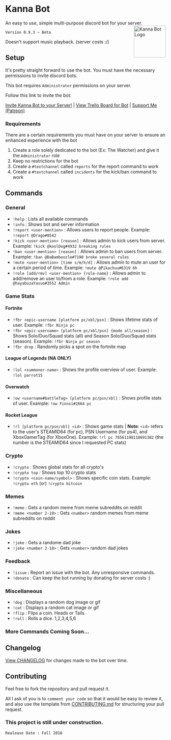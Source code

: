 # Kanna Bot

An easy to use, simple multi-purpose discord bot for your server.
<img src="https://i.imgur.com/ZOAzsBK.png" alt="Kanna Bot Logo" height = "100px" width = "100px" align="right">

`Version 0.9.3 ~ Beta`

Doesn't support music playback. (server costs :/)

## Setup

It's pretty straight forward to use the bot.
You must have the necessary permissions to invite discord bots.

This bot requires `Administrator` permissions on your server.

Follow this link to invite the bot:

[Invite Kanna Bot to your Server!](https://discordapp.com/api/oauth2/authorize?client_id=450118801816551424&permissions=8&scope=bot) | [View Trello Board for Bot](https://trello.com/b/m81jUf4o/kanna-bot) | [Support Me (Patreon)](https://www.patreon.com/KannaDev)

### Requirements

There are a certain requirements you must have on your server to ensure an enhanced experience with the bot

1.  Create a role solely dedicated to the bot (Ex: The Watcher) and give it the `Administrator` role
2.  Keep no restrictions for the bot
3.  Create a `#textchannel` called `reports` for the report command to work
4.  Create a `#textchannel` called `incidents` for the kick/ban command to work

## Commands

### General

- `!help` : Lists all available commands
- `!info` : Shows bot and server information
- `!report <user-mention>` : Allows users to report people. Example: `!report @Drago#0542`
- `!kick <user-mention> [reason]` : Allows admin to kick users from server. Example: `!kick @koolDog#4932 breaking rules`
- `!ban <user-mention> [reason]` : Allows admin to ban users from server. Example: `!ban @DaBamboozle#7190 broke several rules`
- `!mute <user-mention> [time s/m/h/d]` : Allows admin to mute an user for a certain period of time. Example: `!mute @Pikachuu#6319 6h`
- `!role [add/rmv] <user-mention> {role-name}` : Allows admin to add/remove an user to/from a role. Example: `!role add @hayabuzaYasuo#3552 Admin`

### Game Stats

#### Fortnite

- `!fbr <epic-username [platform pc/xbl/psn]` : Shows lifetime stats of user. Example: `!fbr Ninja pc`
- `!fbr <epic-username> [platform pc/xbl/psn] {mode all/season}` : Shows Solo/Duo/Squad stats (all) and Season Solo/Duo/Squad stats (season). Example: `!fbr Ninja pc season`
- `!fbr drop` : Randomly picks a spot on the fortnite map

#### League of Legends (NA ONLY)

- `!lol <summoner-name>` : Shows the profile overview of user. Example: `!lol parrot15`

#### Overwatch

- `!ow <username#battleTag> [platform pc/psn/xbl]` : Shows profile stats of user. Example: `!ow Finnsi#2664 pc`

#### Rocket League

- `!rl [platform pc/psn/xbl] <id>` : Shows game stats | **Note**: `<id>` refers to the user's STEAMID64 (for pc), PSN Username (for ps4), and XboxGamerTag (for XboxOne). Example: `!rl pc 76561198118691382` (the number is the STEAMID64 since I requested PC stats)

### Crypto

- `!crypto` : Shows global stats for all crypto's
- `!crypto top` : Shows top 10 crypto stats
- `!crypto <coin-name/symbol>` : Shows specific coin stats. Example: `!crypto eth` (or) `!crypto bitcoin`

### Memes

- `!meme` : Gets a random meme from meme subreddits on reddit
- `!meme <number 2-10>` : Gets `<number>` random memes from meme subreddits on reddit

### Jokes

- `!joke` : Gets a randome dad joke
- `!joke <number 2-10>` : Gets `<number>` random dad jokes

### Feedback

- `!issue` : Report an issue with the bot. Any unresponsive commands.
- `!donate` : Can keep the bot running by donating for server costs :)

### Miscellaneous

- `!dog` : Displays a random dog image or gif
- `!cat` : Displays a random cat image or gif
- `!flip` : Flips a coin. Heads or Tails
- `!roll` : Rolls a dice. 1,2,3,4,5,6

### More Commands Coming Soon...

## Changelog

[View CHANGELOG](CHANGELOG.md) for changes made to the bot over time.

## Contributing

Feel free to fork the repository and pull request it.

All I ask of you is to `comment your code` so that it would be easy to review it, and also use the template from [CONTRIBUTING.md](CONTRIBUTING.md) for structuring your pull request.

### This project is still under construction.

`Realease Date : Fall 2018`
